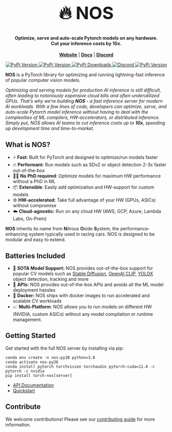 <h1 align="center" style="font-size:54px;font-weight: bold;font-color:black;">🔥 NOS</h1>
<h4 align="center">
Optimize, serve and auto-scale Pytorch models on any hardware. <br>
Cut your inference costs by 10x.
</h4>


<p align="center">
<a href="https://www.autonomi.ai/"><b>Website</b></a> | <a href="https://autonomi-ai.github.io/nos/"><b>Docs</b></a> |  <a href="https://discord.gg/QAGgvTuvgg"><b>Discord</b></a>
</p>

<p align="center">
<a href="https://pypi.org/project/torch-nos/">
    <img alt="PyPi Version" src="https://badge.fury.io/py/torch-nos.svg">
</a>
<a href="https://pypi.org/project/torch-nos/">
    <img alt="PyPi Version" src="https://img.shields.io/pypi/pyversions/torch-nos">
</a>
<a href="https://pypi.org/project/torch-nos/">
    <img alt="PyPi Downloads" src="https://img.shields.io/pypi/dm/torch-nos">
</a>
<a href="https://discord.gg/QAGgvTuvgg">
    <img alt="Discord" src="https://img.shields.io/badge/discord-chat-purple?color=%235765F2&label=discord&logo=discord">
</a>
<a href="https://twitter.com/autonomi_ai">
    <img alt="PyPi Version" src="https://img.shields.io/twitter/follow/autonomi_ai.svg?style=social&logo=twitter">
</a>

</p>


**NOS** is a PyTorch library for optimizing and running lightning-fast inference of popular computer vision models.

*Optimizing and serving models for production AI inference is still difficult, often leading to notoriously expensive cloud bills and often underutilized GPUs. That’s why we’re building **NOS** - a fast inference server for modern AI workloads. With a few lines of code, developers can optimize, serve, and auto-scale Pytorch model inference without having to deal with the complexities of ML compilers, HW-accelerators, or distributed inference. Simply put, NOS allows AI teams to cut inference costs up to **10x**, speeding up development time and time-to-market.*


## What is NOS?
- ⚡️ **Fast**: Built for PyTorch and designed to optimize/run models faster
- 🔥 **Performant**: Run models such as SDv2 or object detection 2-3x faster out-of-the-box
- 👩‍💻 **No PhD required**: Optimize models for maximum HW performance without a PhD in ML
- 📦 **Extensible**: Easily add optimization and HW-support for custom models
- ⚙️ **HW-accelerated:** Take full advantage of your HW (GPUs, ASICs) without compromise
- ☁️ **Cloud-agnostic:** Run on any cloud HW (AWS, GCP, Azure, Lambda Labs, On-Prem)


**NOS** inherits its name from **N**itrous **O**xide **S**ystem, the performance-enhancing system typically used in racing cars. NOS is designed to be modular and easy to extend.


## Batteries Included
 - 💪 **SOTA Model Support:** NOS provides out-of-the-box support for popular CV models such as [Stable Diffusion](stabilityai/stable-diffusion-2), [OpenAI CLIP](openai/clip-vit-base-patch32), [YOLOX](https://github.com/Megvii-BaseDetection/YOLOX) object detection, tracking and more
 - 🔌 **APIs:** NOS provides out-of-the-box APIs and avoids all the ML model deployment hassles
 - 🐳 **Docker:** NOS ships with docker images to run accelerated and scalable CV workloads
 - 📈 **Multi-Platform**: NOS allows you to run models on different HW (NVIDIA, custom ASICs) without any model compilation or runtime management.


## Getting Started

Get started with the full NOS server by installing via pip:

```shell
conda env create -n nos-py38 python=3.8
conda activate nos-py38
conda install pytorch torchvision torchaudio pytorch-cuda=11.8 -c pytorch -c nvidia
pip install torch-nos[server]
```

- [API Documentation](https://autonomi-ai.github.io/nos/)
- [Quickstart](https://autonomi-ai.github.io/nos/docs/quickstart/)


## Contribute
We welcome contributions! Please see our [contributing guide](docs/CONTRIBUTING.md) for more information.
